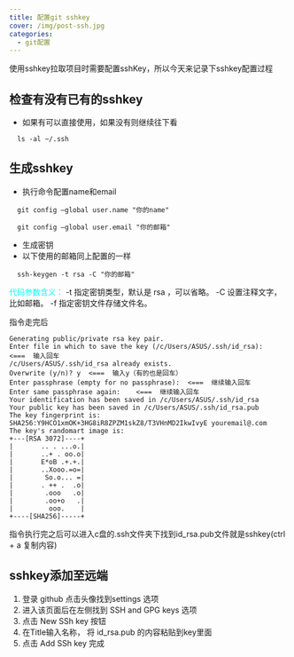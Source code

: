 ```yaml
---
title: 配置git sshkey
cover: /img/post-ssh.jpg
categories:
  - git配置
---
```


使用sshkey拉取项目时需要配置sshKey，所以今天来记录下sshkey配置过程

## 检查有没有已有的sshkey
  - 如果有可以直接使用，如果没有则继续往下看
```shell
  ls -al ~/.ssh 
```

## 生成sshkey

- 执行命令配置name和email
```shell
  git config –global user.name "你的name"
```
```shell
  git config –global user.email "你的邮箱"
```

- 生成密钥
- 以下使用的邮箱同上配置的一样
```shell
  ssh-keygen -t rsa -C "你的邮箱"
```

<font color=#00FFFF>代码参数含义：</font>
  -t 指定密钥类型，默认是 rsa ，可以省略。
  -C 设置注释文字，比如邮箱。
  -f 指定密钥文件存储文件名。

指令走完后
```shell
Generating public/private rsa key pair.
Enter file in which to save the key (/c/Users/ASUS/.ssh/id_rsa):   <===  输入回车
/c/Users/ASUS/.ssh/id_rsa already exists.
Overwrite (y/n)? y  <===  输入y（有的也是回车）
Enter passphrase (empty for no passphrase):  <===  继续输入回车
Enter same passphrase again:    <===  继续输入回车
Your identification has been saved in /c/Users/ASUS/.ssh/id_rsa
Your public key has been saved in /c/Users/ASUS/.ssh/id_rsa.pub
The key fingerprint is:
SHA256:Y9HCO1xmOK+3HG8iR8ZPZM1skZ8/T3VHnMD2IkwIvyE youremail@.com
The key's randomart image is:
+---[RSA 3072]----+
|       .. . ...o.|
|       ..+ . oo.o|
|       E*oB .+.+.|
|       ..Xooo.=o=|
|        So.o... =|
|       . ++ .  .o|
|        .ooo   .o|
|        .oo+o   .|
|         ooo.    |
+----[SHA256]-----+
```
指令执行完之后可以进入c盘的.ssh文件夹下找到id_rsa.pub文件就是sshkey(ctrl + a 复制内容)

## sshkey添加至远端

1. 登录 github 点击头像找到settings 选项
2. 进入该页面后在左侧找到 SSH and GPG keys 选项
3. 点击 New SSh key 按钮
4. 在Title输入名称， 将 id_rsa.pub 的内容粘贴到key里面
5. 点击 Add SSh key 完成